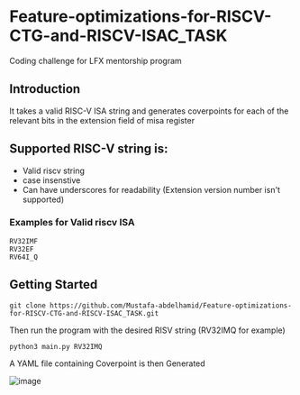 # Feature-optimizations-for-RISCV-CTG-and-RISCV-ISAC_TASK
Coding challenge for LFX mentorship program
## Introduction 
It takes a valid RISC-V ISA string and generates coverpoints for each of the relevant bits in the extension field of misa register 

## Supported RISC-V string is:
* Valid riscv string 
* case insenstive 
* Can have underscores for readability 
(Extension version number isn't supported)
### Examples for Valid riscv ISA
```
RV32IMF
RV32EF
RV64I_Q
```
## Getting Started 
``` 
git clone https://github.com/Mustafa-abdelhamid/Feature-optimizations-for-RISCV-CTG-and-RISCV-ISAC_TASK.git

```
Then run the program with the desired RISV string  (RV32IMQ for example)
```
python3 main.py RV32IMQ
```
A YAML file containing Coverpoint is then Generated 

![image](https://user-images.githubusercontent.com/90484856/182505699-6df5af7d-87dd-429b-9230-3754ae4ba22b.png)

